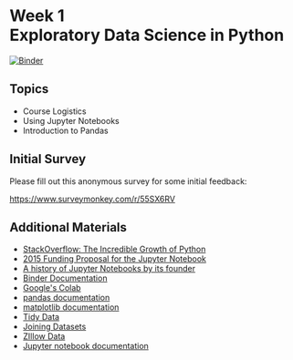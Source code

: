 # Week 1<br>Exploratory Data Science in Python

[![Binder](https://mybinder.org/badge_logo.svg)](https://mybinder.org/v2/gh/MUSA-620-Spring-2019/week-1/master?filepath=lecture-1.ipynb)

## Topics

- Course Logistics
- Using Jupyter Notebooks
- Introduction to Pandas

## Initial Survey

Please fill out this anonymous survey for some initial feedback:

https://www.surveymonkey.com/r/55SX6RV

## Additional Materials

- [StackOverflow: The Incredible Growth of Python](https://stackoverflow.blog/2017/09/06/incredible-growth-python/)
- [2015 Funding Proposal for the Jupyter Notebook](https://blog.jupyter.org/project-jupyter-computational-narratives-as-the-engine-of-collaborative-data-science-2b5fb94c3c58)
- [A history of Jupyter Notebooks by its founder](http://blog.fperez.org/2012/01/ipython-notebook-historical.html)
- [Binder Documentation](https://mybinder.readthedocs.io/en/latest/)
- [Google's Colab](https://colab.research.google.com/notebooks/welcome.ipynb)
- [pandas documentation](https://pandas.pydata.org/pandas-docs/stable/)
- [matplotlib documentation](https://matplotlib.org/)
- [Tidy Data](https://en.wikipedia.org/wiki/Tidy_data)
- [Joining Datasets](joining_infographic.jpg)
- [ZIllow Data](https://www.zillow.com/research/data/)
- [Jupyter notebook documentation](https://jupyter.readthedocs.io/en/latest/content-quickstart.html)
